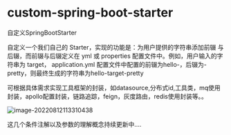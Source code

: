 # custom-spring-boot-starter
自定义SpringBootStarter

自定义一个我们自己的 Starter，实现的功能是：为用户提供的字符串添加前辍 与后辍，而前辍与后辍定义在 yml 或 properties 配置文件中。例如，用户输入的字符串为 target， application.yml 配置文件中配置的前辍为hello-，后辍为-pretty，则最终生成的字符串为hello-target-pretty

可根据具体需求实现工具框架的封装，如datasource,分布式id,工具类，mq使用封装，apollo配置封装，链路追踪，feign，灰度路由，redis使用封装等。。

![image-20220812113310438](C:\Users\张飞跃\AppData\Roaming\Typora\typora-user-images\image-20220812113310438.png)

这几个条件注解以及参数的理解概念持续更新中....
